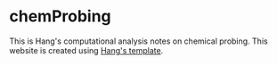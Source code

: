 # chemProbing

This is Hang's computational analysis notes on chemical probing. This website is created using [Hang's template](https://chenh19.github.io/Quarto/misc.html).
